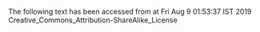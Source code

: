 The following text has been accessed from at Fri Aug 9 01:53:37 IST 2019
Creative_Commons_Attribution-ShareAlike_License
